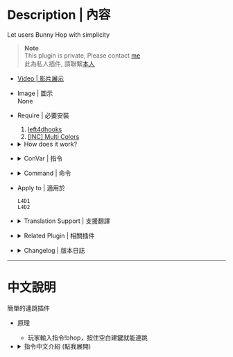 # Description | 內容
Let users Bunny Hop with simplicity 

> __Note__ <br/>
This plugin is private, Please contact [me](https://github.com/fbef0102/Game-Private_Plugin#私人插件列表-private-plugins-list)<br/>
此為私人插件, 請聯繫[本人](https://github.com/fbef0102/Game-Private_Plugin#私人插件列表-private-plugins-list)

* [Video | 影片展示](https://youtu.be/lQUETO65gLk)

* Image | 圖示
<br/>None

* Require | 必要安裝
	1. [left4dhooks](https://forums.alliedmods.net/showthread.php?t=321696)
	2. [[INC] Multi Colors](https://github.com/fbef0102/L4D1_2-Plugins/releases/tag/Multi-Colors)

* <details><summary>How does it work?</summary>

	* Type !bhop -> Hold Space Key -> Jump -> Have Fun
</details>

* <details><summary>ConVar | 指令</summary>

	* cfg/sourcemod/simple-bhop.cfg
		```php
		// Enable Simple Bunny Hop
		sm_bhop_enabled "1"

		// Disable fall damage for bhoppers
		sm_bhop_falldamage "1"

		// Enable information notification
		sm_bhop_inform "1"

		// Allow Survivors to bhop while plugin is enabled
		sm_bhop_allow_survivor "1"

		// Players with these flags have access to use command to bhop. (Empty = Everyone, -1: Nobody)
		sm_bhop_access_flag ""

		// (L4D2) Which infected class can be allowed to bhop while plugin is enabled? 1=Smoker, 2=Boomer, 4=Hunter, 8=Spitter, 16=Jockey, 32=Charger, 64=Tank (0=None, 127=All)
		sm_bhop_allow_infected_flag "127"

		// (L4D1) Which infected class can be allowed to bhop while plugin is enabled? 1=Smoker, 2=Boomer, 4=Hunter, 8=Tank (0=None, 15=All)
		sm_bhop_allow_infected_flag "15"
		```
</details>

* <details><summary>Command | 命令</summary>

	* **Enable/Disable Bunny Hopping for client**
		```php
		sm_bhop
		```
</details>

* Apply to | 適用於
	```
	L4D1
	L4D2
	```

* <details><summary>Translation Support | 支援翻譯</summary>

	```
	English
	繁體中文
	简体中文
	```
</details>

* <details><summary>Related Plugin | 相關插件</summary>

	1. [l4d_rejump](https://github.com/fbef0102/Game-Private_Plugin/tree/main/l4d_rejump): Allows multi-jumping on air.
		> 超級瑪利歐，空中使用月步，多次連跳
</details>

* <details><summary>Changelog | 版本日誌</summary>

	* v1.5 (2024-9-21)
		* Fixed client can bhop while pinned by infected or incapacitated

	* v1.4 (2023-8-15)
		* Players don't have to type !bhop every new map

	* v1.3 (2023-1-16)
		* Fixed lag when first jump

	* v1.2
		* Remake Code
		* Add more cvars

    * v1.0
	    * [By ReFlexPoison](https://forums.alliedmods.net/showthread.php?t=209853)
</details>

- - - -
# 中文說明
簡單的連跳插件

* 原理
	* 玩家輸入指令!bhop，按住空白建鍵就能連跳

* <details><summary>指令中文介紹 (點我展開)</summary>

    * cfg/sourcemod/simple-bhop.cfg
		```php
		// 1=啟動插件, 0=關閉插件
		sm_bhop_enabled "1"

		// 為1時，連跳過程落地不受傷
		sm_bhop_falldamage "1"

		// 為1時，聊天框顯示連跳步驟
		sm_bhop_inform "1"

		// 為1時，倖存者可以連跳
		sm_bhop_allow_survivor "1"

		// 擁有這些權限的玩家，輸入指令才能連跳 (留白 = 任何人都能, -1: 無人)
		sm_bhop_access_flag ""

		// (L4D2) 哪些特感可以連跳? 1=Smoker, 2=Boomer, 4=Hunter, 8=Spitter, 16=Jockey, 32=Charger, 64=Tank (0=無, 127=全部)
		sm_bhop_allow_infected_flag "127"

		// (L4D1) 哪些特感可以連跳? 1=Smoker, 2=Boomer, 4=Hunter, 8=Tank (0=無, 127=全部)
		sm_bhop_allow_infected_flag "15"
		```
</details>
